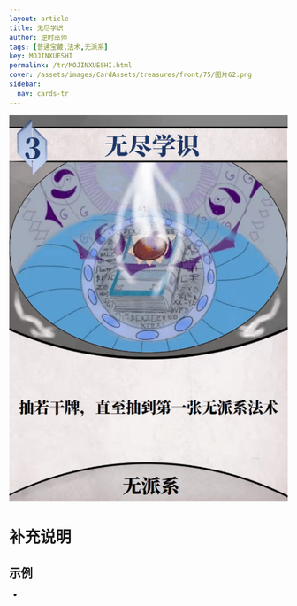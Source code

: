 ```yaml
---
layout: article
title: 无尽学识
author: 逆时巫师
tags: [普通宝藏,法术,无派系]
key: MOJINXUESHI
permalink: /tr/MOJINXUESHI.html
cover: /assets/images/CardAssets/treasures/front/75/图片62.png
sidebar:
  nav: cards-tr
---
```

![](/assets/images/CardAssets/treasures/front/75/图片62.png)

# 补充说明



## 示例
* 